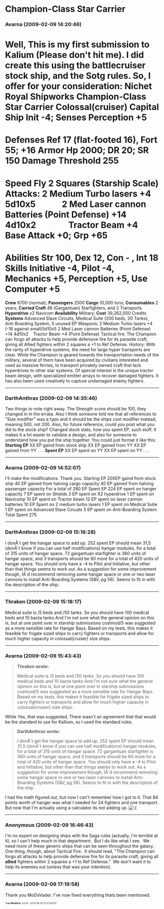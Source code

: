 # Champion-Class Star Carrier

### **Avarna** (2009-02-09 14:20:46)

Well, This is my first submission to Kalium (Please don't hit me). I did create this using the battlecruiser stock ship, and the Sotg rules.
So, I offer for your consideration:
Nichet Royal Shipworks **Champion-Class Star Carrier**
Colossal(cruiser) Capital Ship
**Init** -4; **Senses Perception** +5
======================================================
**Defenses** Ref 17 (flat-footed 16), Fort 55; +16 Armor
**Hp** 2000; **DR** 20; **SR** 150 **Damage Threshold** 255
======================================================
**Speed** Fly 2 Squares (Starship Scale)
Attacks: 2 Medium Turbo lasers +4 5d10x5
            2 Med Laser cannon Batteries (Point Defense) +14 4d10x2
               Tractor Beam +4
**Base Attack** +0; **Grp** +65
======================================================
**Abilities** Str 100, Dex 12, Con - , Int 18
**Skills** Initiative -4, Pilot -4, Mechanics +5, Perception +5, Use Computer +5
======================================================
**Crew** 6700 (normal); **Passengers** 2500
**Cargo** 10,000 tons; **Consumables** 2 years; **Carried Craft** 48 (Gargantuan) Starfighters, and 2 Transports
**Hyperdrive** x2 Navicom
**Availability** Military; **Cost** 39,262,000 Credits
**Systems** Advanced Slave Circuits, Medical Suite (200 beds, 20 Tanks), Anti-Boarding System, 5 unused EP
Weapons:
2 Medium Turbo lasers +4 (-16 against small)5d10x5
2 Med Laser cannon Batteries (Point Defense) +14 4d10x2
   Tractor Beam +4 (Point Defense)
Tactical fire: The Champion can forgo all attacks to help provide defensive fire for its parasite craft, giving all Allied fighters within 2 squares a +1 to Ref Defense.
History: With the rarity of hyperdrive systems, the need for large hyper transports are clear. While the Champion is geared towards the transportation needs of the military, several of them have been acquired by civilians interested and used as massive ferries, to transport privately owned craft that lack hyperdrives to other star systems. Of special interest is the unique tractor beam design, with specialized emitter arrays to recover damaged fighters. It has also been used creatively to capture undamaged enemy fighters.

---

### **DarthAnthrax** (2009-02-09 14:35:46)

Two things to note right away. The Strength score should be 100, they changed in in the errata. Also I think someone told me that all references to "Size modifier" was a typo and it should be the ships cost modifier instead, meaning 500, not 200.
Also, for future reference, could you post what you did to the stock ship? Changed stock stats, how you spent EP, such stuff. It makes it a lot easier to validate a design, and also for someone to understand how you put the ship together. You could just format it like this:
**Starting EP**
XX EP gaind from stock ship
XX EP gained from YY
XX EP gained from YY
.
.
.
**Spent EP**
XX EP spent on YY
XX EP spent on YY
.
.
.

---

### **Avarna** (2009-02-09 14:52:07)

I'll make the modifications. Thank you.
Starting EP
200EP gaind from stock ship
40 EP gained from halving cargo capacity
40 EP gained from halving passenger capacity
For a total of 280 EP
Spent EP
224 EP spent on hanger capacity
7 EP spent on Shields
3 EP spent on X2 hyperdrive
1 EP spent on Navicomp
10 EP spent on Tractor beam
12 EP spent on laser cannon batteries
10 EP Spent on 2 medium turbo lasers
1 EP spent on Medical Suite
1 EP spent on Advanced Slave Circuits
5 EP spent on Anti-Boarding System
Total Spent 275

---

### **DarthAnthrax** (2009-02-09 15:16:28)

I donÂ´t get the hangar space to add up. 252 spent EP should mean 31,5 (donÂ´t know if you can use half modifications) hangar modules, for a total of 315 units of hangar space. 72 gargantuan starfighter is 360 units of hangar space, and 3 transports should be 60 more for a total of 420 units of hangar space.
You should only have a -4 to Pilot and Initiative, but other than that things seems to work out.
As a suggestion for some improvement though, IÂ´d recommend removing some hangar space or one or two laser cannons to install Anti-Boarding Systems (S&V, pg 56). Seems to fit in with the description of the ship.

---

### **Thraken** (2009-02-09 15:18:17)

Medical suite is /5 beds and /50 tanks. So you should have 100 medical beds and 10 bacta tanks
And I'm not sure what the general opinion on this is, but at one point over in starship submissions costmod/5 was suggested as a more sensible rate for Hangar Bays. Based on my tests, this makes it feasible for frigate sized ships to carry fighters or transports and allow for much higher capacity in colossal(cruiser) size ships.

---

### **Avarna** (2009-02-09 15:43:43)

> **Thraken wrote:**
>
> Medical suite is /5 beds and /50 tanks. So you should have 100 medical beds and 10 bacta tanks
> And I&#39;m not sure what the general opinion on this is, but at one point over in starship submissions costmod/5 was suggested as a more sensible rate for Hangar Bays. Based on my tests, this makes it feasible for frigate sized ships to carry fighters or transports and allow for much higher capacity in colossal(cruiser) size ships.

While Yes, that was suggested, There wasn't an agreement that that would be the standard to use for Kallium, so I used the standard rules.
> **DarthAnthrax wrote:**
>
> I donÂ´t get the hangar space to add up. 252 spent EP should mean 31,5 (donÂ´t know if you can use half modifications) hangar modules, for a total of 315 units of hangar space. 72 gargantuan starfighter is 360 units of hangar space, and 3 transports should be 60 more for a total of 420 units of hangar space.
> You should only have a -4 to Pilot and Initiative, but other than that things seems to work out.
> As a suggestion for some improvement though, IÂ´d recommend removing some hangar space or one or two laser cannons to install Anti-Boarding Systems (S&amp;V, pg 56). Seems to fit in with the description of the ship.

I had the math figured out, but now I can't remember how I got to it. That 84 points worth of hanger was what I needed for 24 fighters and one transport. But now that I'm actually using a calculator its not adding up. <!-- s:( -->![:(](https://i.ibb.co/FqwXZcmj/icon-e-sad.gif)<!-- s:( -->

---

### **Anonymous** (2009-02-09 16:46:43)

I'm no expert on designing ships with the Saga rules (actually, I'm terrible at it), so I can't help much in that department.  But I do like what I see.  We need more of these generic ships that can be seen throughout the galaxy.
One thing, though, about Tactical Fire.  It should read, "The Champion can forgo all attacks to help provide defensive fire for its parasite craft, giving all **allied** fighters within 2 squares a +1 to Ref Defense."  We don't want it to help its enemies out (unless that was your intention).

---

### **Avarna** (2009-02-09 17:19:58)

Thank you MoDoVader.
I've now fixed everything thats been mentioned.



<span style="font-size: 0.5em;">***Last Modified**: 4.0.28 - *2025-06-02 21:37:26 EDT*</span>